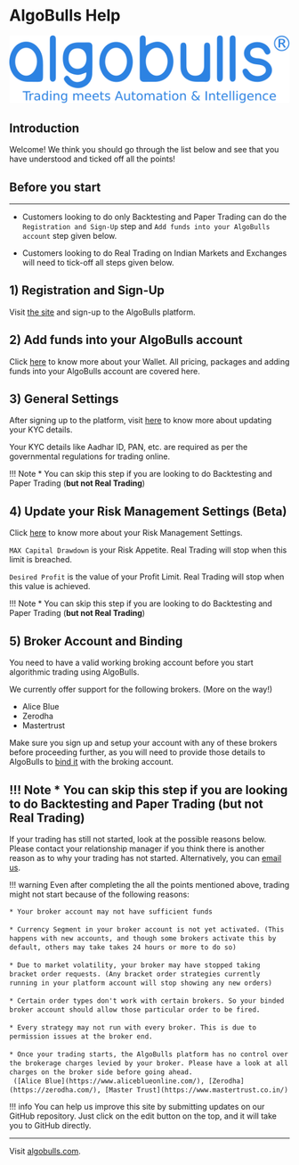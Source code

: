 # AlgoBulls Help

![Logo](imgs/algobulls_logo_with_tagline.svg)

## Introduction
Welcome! We think you should go through the list below and see that you have understood and ticked off all the points!

## Before you start
---
* Customers looking to do only Backtesting and Paper Trading can do the `Registration and Sign-Up` step and `Add funds into your AlgoBulls account` step given below.

* Customers looking to do Real Trading on Indian Markets and Exchanges will need to tick-off all steps given below.

## 1) Registration and Sign-Up
Visit [the site](https://www.algobulls.com/) and sign-up to the AlgoBulls platform.

## 2) Add funds into your AlgoBulls account
Click [here](member/wallet.md) to know more about your Wallet. All pricing, packages and adding funds into your AlgoBulls account are covered here.

## 3) General Settings
After signing up to the platform, visit [here](member/Settings/general-settings.md) to know more about updating your KYC details.

Your KYC details like Aadhar ID, PAN, etc. are required as per the governmental regulations for trading online.

!!! Note
    * You can skip this step if you are looking to do Backtesting and Paper Trading (**but not Real Trading**)

## 4) Update your Risk Management Settings (Beta)
Click [here](/member/Settings/general-settings/#risk-management) to know more about your Risk Management Settings.

`MAX Capital Drawdown` is your Risk Appetite. Real Trading will stop when this limit is breached.

`Desired Profit` is the value of your Profit Limit. Real Trading will stop when this value is achieved.

!!! Note
    * You can skip this step if you are looking to do Backtesting and Paper Trading (**but not Real Trading**)

## 5) Broker Account and Binding

You need to have a valid working broking account before you start algorithmic trading using AlgoBulls.

We currently offer support for the following brokers. (More on the way!)

* Alice Blue
* Zerodha
* Mastertrust

Make sure you sign up and setup your account with any of these brokers before proceeding further, as you will need to provide those details to AlgoBulls to [bind it](member/Settings/broking-settings) with the broking account.

!!! Note
    * You can skip this step if you are looking to do Backtesting and Paper Trading (**but not Real Trading**)
---
If your trading has still not started, look at the possible reasons below. Please contact your relationship manager if you think there is another reason as to why your trading has not started. Alternatively, you can [email us](mailto:support@algobulls.com).
    
!!! warning
    Even after completing the all the points mentioned above, trading might not start because of the following reasons:
    
    * Your broker account may not have sufficient funds
    
    * Currency Segment in your broker account is not yet activated. (This happens with new accounts, and though some brokers activate this by default, others may take takes 24 hours or more to do so)
    
    * Due to market volatility, your broker may have stopped taking bracket order requests. (Any bracket order strategies currently running in your platform account will stop showing any new orders)
    
    * Certain order types don't work with certain brokers. So your binded broker account should allow those particular order to be fired.
    
    * Every strategy may not run with every broker. This is due to permission issues at the broker end.
    
    * Once your trading starts, the AlgoBulls platform has no control over the brokerage charges levied by your broker. Please have a look at all charges on the broker side before going ahead.
     ([Alice Blue](https://www.aliceblueonline.com/), [Zerodha](https://zerodha.com/), [Master Trust](https://www.mastertrust.co.in/) 

!!! info
    You can help us improve this site by submitting updates on our GitHub repository. 
    Just click on the edit button on the top, and it will take you to GitHub directly.

------------
Visit [algobulls.com](https://algobulls.com/).

